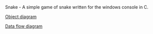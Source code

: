 Snake - A simple game of snake written for the windows console in C.

[Object diagram](https://docs.google.com/drawings/d/1YVa1dPlSctYNb_eAmf8KTN4Y0q-LRdKLWnC4FU0__a0/edit?usp=sharing)

[Data flow diagram](https://docs.google.com/drawings/d/1BBT02X9-cvda6J0j2K3ETws7YCRfTbXRC7fifd7sDX8/edit?usp=sharing)
